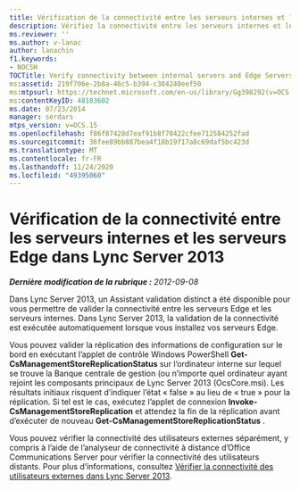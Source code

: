```yaml
---
title: Vérification de la connectivité entre les serveurs internes et les serveurs Edge
description: Vérifiez la connectivité entre les serveurs internes et les serveurs Edge.
ms.reviewer: ''
ms.author: v-lanac
author: lanachin
f1.keywords:
- NOCSH
TOCTitle: Verify connectivity between internal servers and Edge Servers
ms:assetid: 219f706e-2b8a-46c5-b394-c384240eef50
ms:mtpsurl: https://technet.microsoft.com/en-us/library/Gg398292(v=OCS.15)
ms:contentKeyID: 48183602
ms.date: 07/23/2014
manager: serdars
mtps_version: v=OCS.15
ms.openlocfilehash: f86f87428d7eaf91b8f70422cfee712584252fad
ms.sourcegitcommit: 36fee89bb887bea4f18b19f17a8c69daf5bc423d
ms.translationtype: MT
ms.contentlocale: fr-FR
ms.lasthandoff: 11/24/2020
ms.locfileid: "49395060"
---
```

# <a name="verify-connectivity-between-internal-servers-and-edge-servers-in-lync-server-2013"></a>Vérification de la connectivité entre les serveurs internes et les serveurs Edge dans Lync Server 2013

<div data-xmlns="http://www.w3.org/1999/xhtml">

<div class="topic" data-xmlns="http://www.w3.org/1999/xhtml" data-msxsl="urn:schemas-microsoft-com:xslt" data-cs="https://msdn.microsoft.com/">

<div data-asp="https://msdn2.microsoft.com/asp">



</div>

<div id="mainSection">

<div id="mainBody">

<span> </span>

_**Dernière modification de la rubrique :** 2012-09-08_

Dans Lync Server 2013, un Assistant validation distinct a été disponible pour vous permettre de valider la connectivité entre les serveurs Edge et les serveurs internes. Dans Lync Server 2013, la validation de la connectivité est exécutée automatiquement lorsque vous installez vos serveurs Edge.

Vous pouvez valider la réplication des informations de configuration sur le bord en exécutant l’applet de contrôle Windows PowerShell **Get-CsManagementStoreReplicationStatus** sur l’ordinateur interne sur lequel se trouve la Banque centrale de gestion (ou n’importe quel ordinateur ayant rejoint les composants principaux de Lync Server 2013 (OcsCore.msi). Les résultats initiaux risquent d’indiquer l’état « false » au lieu de « true » pour la réplication. Si tel est le cas, exécutez l’applet de connexion **Invoke-CsManagementStoreReplication** et attendez la fin de la réplication avant d’exécuter de nouveau **Get-CsManagementStoreReplicationStatus** .

Vous pouvez vérifier la connectivité des utilisateurs externes séparément, y compris à l’aide de l’analyseur de connectivité à distance d’Office Communications Server pour vérifier la connectivité des utilisateurs distants. Pour plus d’informations, consultez [Vérifier la connectivité des utilisateurs externes dans Lync Server 2013](lync-server-2013-verify-connectivity-for-external-users.md).

</div>

<span> </span>

</div>

</div>

</div>


